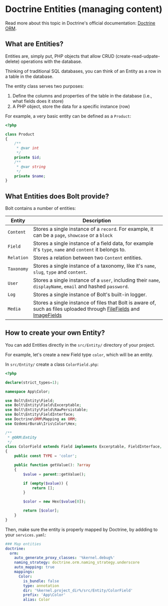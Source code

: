 Doctrine Entities (managing content)
====================================

Read more about this topic in Doctrine's official documentation: [Doctrine ORM][docs].

## What are Entities?

Entities are, simply put, PHP objects that allow CRUD (create-read-udpate-delete) operations
with the database.

Thinking of traditional SQL databases, you can think of an Entity as a row in a table in the database.

The entity class serves two purposes:

1. Define the columns and properties of the table in the database (i.e., what fields does it store)
2. A PHP object, store the data for a specific instance (row)

For example, a very basic entity can be defined as a `Product`:

```php
<?php

class Product
{
    /**
     * @var int
     */
    private $id;
    /**
     * @var string
     */
    private $name;
}
```

## What Entities does Bolt provide?

Bolt contains a number of entities:

| Entity     | Description |
|------------|-------------|
| `Content` | Stores a single instance of a `record`. For example, it can be a `page`, `showcase` or a `block` |
| `Field` | Stores a single instance of a field data, for example it's `type`, `name` and `content` it belongs to. |
| `Relation` | Stores a relation between two `Content` entities.  |
| `Taxonomy` | Stores a single instance of a taxonomy, like it's `name`, `slug`, `type` and `content`. |
| `User` | Stores a single instance of a `user`, including their `name`, `displayName`, `email` and hashed `password`. |
| `Log` | Stores a single instance of Bolt's built-in logger. |
| `Media` | Stores a single instance of files that Bolt is aware of, such as files uploaded through [FileFields][filefields] and [ImageFields][imagefields] | 


## How to create your own Entity?

You can add Entities directly in the `src/Entity/` directory of your project.

For example, let's create a new Field type `color`, which will be an entity.

In `src/Entity/` create a class `ColorField.php`:

```php
<?php

declare(strict_types=1);

namespace App\Color;

use Bolt\Entity\Field;
use Bolt\Entity\Field\Excerptable;
use Bolt\Entity\Field\RawPersistable;
use Bolt\Entity\FieldInterface;
use Doctrine\ORM\Mapping as ORM;
use OzdemirBurak\Iris\Color\Hex;

/**
 * @ORM\Entity
 */
class ColorField extends Field implements Excerptable, FieldInterface, RawPersistable
{
    public const TYPE = 'color';

    public function getValue(): ?array
    {
        $value = parent::getValue();

        if (empty($value)) {
            return [];
        }

        $color = new Hex($value[0]);

        return [$color];
    }
}
```

Then, make sure the entity is properly mapped by Doctrine, by addding to your `services.yaml`:

```yaml
### Map entities
doctrine:
  orm:
    auto_generate_proxy_classes: '%kernel.debug%'
    naming_strategy: doctrine.orm.naming_strategy.underscore
    auto_mapping: true
    mappings:
      Color:
        is_bundle: false
        type: annotation
        dir: '%kernel.project_dir%/src/Entity/ColorField'
        prefix: 'App\Color'
        alias: Color
```

[docs]: https://www.doctrine-project.org/projects/orm.html
[filefields]: /fields/file
[imagefields]: /fields/image
